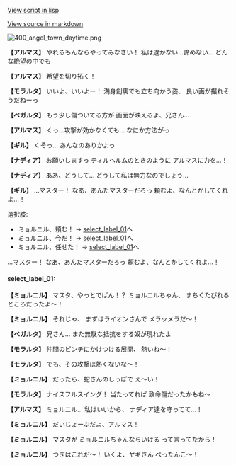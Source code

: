 [View script in lisp](../scripts/100505041.txt)

[View source in markdown](100505041.md)

![400_angel_town_daytime.png](../images/backgrounds/400_angel_town_daytime.png)

**【アルマス】**
やれるもんならやってみなさい！
私は退かない…諦めない…
どんな絶望の中でも

**【アルマス】**
希望を切り拓く！

**【モラルタ】**
いいよ、いいよー！
満身創痍でも立ち向かう姿、
良い画が撮れそうだねーっ

**【ベガルタ】**
もう少し傷ついてる方が
画面が映えるよ、兄さん…

**【アルマス】**
くっ…攻撃が効かなくても…
なにか方法がっ

**【ギル】**
くそっ…
あんなのありかよっ

**【ナディア】**
お願いしますっ
ティルヘルムのときのように
アルマスに力を…！

**【ナディア】**
ああ、どうして…
どうして私は無力なのでしょう…

**【ギル】**
…マスター！
なあ、あんたマスターだろっ
頼むよ、なんとかしてくれよ…！

選択肢:
- ミョルニル、頼む！ → [select_label_01](#select_label_01)へ
- ミョルニル、今だ！ → [select_label_01](#select_label_01)へ
- ミョルニル、任せた！ → [select_label_01](#select_label_01)へ

…マスター！
なあ、あんたマスターだろっ
頼むよ、なんとかしてくれよ…！

#### select_label_01:

**【ミョルニル】**
マスタ、やっとでばん！？
ミョルニルちゃん、
まちくたびれるところだったよ～！

**【ミョルニル】**
それじゃ、
まずはライオンさんで
メラッメラだ～！

**【ベガルタ】**
兄さん…
また無駄な抵抗をする奴が現れたよ

**【モラルタ】**
仲間のピンチにかけつける展開、
熱いね～！

**【モラルタ】**
でも、その攻撃は熱くないな～！

**【ミョルニル】**
だったら、蛇さんのしっぽで
え～い！

**【モラルタ】**
ナイスフルスイング！
当たってれば
致命傷だったかもね～

**【アルマス】**
ミョルニル…
私はいいから、
ナディア達を守ってて…！

**【ミョルニル】**
だいじょーぶだよ、アルマス！

**【ミョルニル】**
マスタが
ミョルニルちゃんならいける
って言ってたから！

**【ミョルニル】**
つぎはこれだ～！
いくよ、ヤギさん
ぺったんこ～！